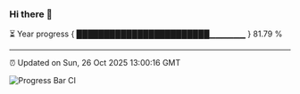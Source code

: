 ### Hi there 👋

⏳ Year progress { ████████████████████████▁▁▁▁▁▁ } 81.79 %

---

⏰ Updated on Sun, 26 Oct 2025 13:00:16 GMT

![Progress Bar CI](https://github.com/IshwaranRudhara/GIT-ACTION/workflows/Progress%20Bar%20CI/badge.svg)
